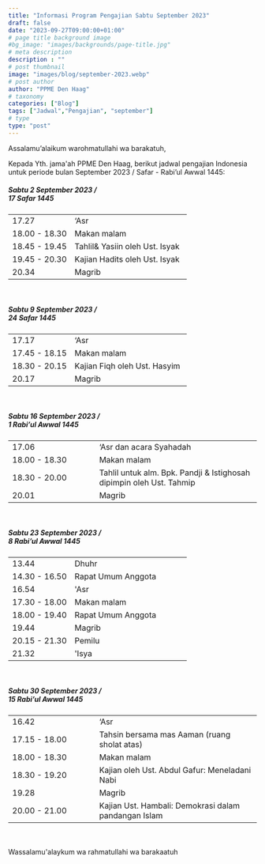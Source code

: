 ```yaml
---
title: "Informasi Program Pengajian Sabtu September 2023"
draft: false
date: "2023-09-27T09:00:00+01:00"
# page title background image
#bg_image: "images/backgrounds/page-title.jpg"
# meta description
description : ""
# post thumbnail
image: "images/blog/september-2023.webp"
# post author
author: "PPME Den Haag"
# taxonomy
categories: ["Blog"]
tags: ["Jadwal","Pengajian", "september"]
# type
type: "post"
---
```


Assalamu’alaikum warohmatullahi wa barakatuh,

Kepada Yth. jama'ah PPME Den Haag, berikut jadwal pengajian Indonesia untuk periode bulan September 2023 / Safar - Rabi’ul Awwal 1445:

##### Sabtu 2 September 2023 /<br/> 17 Safar 1445 

<table style="width:100%">
<tr><td style="width:35%;margin:0;">17.27</td><td style="width:65%;margin:0;">‘Asr</td></tr>
<tr><td style="width:35%;margin:0;">18.00 - 18.30</td><td style="width:65%;margin:0;">Makan malam</td></tr>
<tr><td style="width:35%;margin:0;">18.45 - 19.45</td><td style="width:65%;margin:0;">Tahlil& Yasiin oleh Ust. Isyak</td></tr>
<tr><td style="width:35%;margin:0;">19.45 - 20.30</td><td style="width:65%;margin:0;">Kajian Hadits oleh Ust. Isyak</td></tr>
<tr><td style="width:35%;margin:0;">20.34</td><td style="width:65%;margin:0;">Magrib</td></tr>
</table>
<br/>




##### Sabtu 9 September 2023 /<br/> 24 Safar 1445 

<table style="width:100%">
<tr><td style="width:35%;margin:0;">17.17</td><td style="width:65%;margin:0;">‘Asr</td></tr>
<tr><td style="width:35%;margin:0;">17.45 - 18.15</td><td style="width:65%;margin:0;">Makan malam</td></tr>
<tr><td style="width:35%;margin:0;">18.30 - 20.15</td><td style="width:65%;margin:0;">Kajian Fiqh oleh Ust. Hasyim</td></tr>
<tr><td style="width:35%;margin:0;">20.17</td><td style="width:65%;margin:0;">Magrib</td></tr>
</table>
<br/>


##### Sabtu 16 September 2023 /<br/> 1 Rabi’ul Awwal 1445 

<table style="width:100%">
<tr><td style="width:35%;margin:0;">17.06</td><td style="width:65%;margin:0;">‘Asr dan acara Syahadah</td></tr>
<tr><td style="width:35%;margin:0;">18.00 - 18.30</td><td style="width:65%;margin:0;">Makan malam</td></tr>
<tr><td style="width:35%;margin:0;">18.30 - 20.00</td><td style="width:65%;margin:0;">Tahlil untuk alm. Bpk. Pandji & Istighosah dipimpin oleh Ust. Tahmip</td></tr>
<tr><td style="width:35%;margin:0;">20.01</td><td style="width:65%;margin:0;">Magrib</td></tr>
</table>
<br/>

##### Sabtu 23 September 2023 /<br/> 8 Rabi’ul Awwal 1445

<table style="width:100%">
<tr><td style="width:35%;margin:0;">13.44</td><td style="width:65%;margin:0;">Dhuhr</td></tr>
<tr><td style="width:35%;margin:0;">14.30 - 16.50</td><td style="width:65%;margin:0;">Rapat Umum Anggota</td></tr>
<tr><td style="width:35%;margin:0;">16.54</td><td style="width:65%;margin:0;">'Asr</td></tr>
<tr><td style="width:35%;margin:0;">17.30 - 18.00 </td><td style="width:65%;margin:0;">Makan malam</td></tr>
<tr><td style="width:35%;margin:0;">18.00 - 19.40 </td><td style="width:65%;margin:0;">Rapat Umum Anggota</td></tr>
<tr><td style="width:35%;margin:0;">19.44</td><td style="width:65%;margin:0;">Magrib</td></tr>
<tr><td style="width:35%;margin:0;">20.15 - 21.30 </td><td style="width:65%;margin:0;">Pemilu</td></tr>
<tr><td style="width:35%;margin:0;">21.32 </td><td style="width:65%;margin:0;">'Isya</td></tr>
</table>
<br/>

##### Sabtu 30 September 2023 /<br/> 15 Rabi’ul Awwal 1445

<table style="width:100%">
<tr><td style="width:35%;margin:0;">16.42</td><td style="width:65%;margin:0;">‘Asr</td></tr>
<tr><td style="width:35%;margin:0;">17.15 - 18.00</td><td style="width:65%;margin:0;">Tahsin bersama mas Aaman (ruang sholat atas)</td></tr>
<tr><td style="width:35%;margin:0;">18.00 - 18.30</td><td style="width:65%;margin:0;">Makan malam</td></tr>
<tr><td style="width:35%;margin:0;">18.30 - 19.20</td><td style="width:65%;margin:0;">Kajian oleh Ust. Abdul Gafur: Meneladani Nabi</td></tr>
<tr><td style="width:35%;margin:0;">19.28</td><td style="width:65%;margin:0;">Magrib</td></tr>
<tr><td style="width:35%;margin:0;">20.00 - 21.00</td><td style="width:65%;margin:0;">Kajian Ust. Hambali: Demokrasi dalam pandangan Islam</td></tr>
</table>
<br/>

<br/>
Wassalamu'alaykum wa rahmatullahi wa barakaatuh
